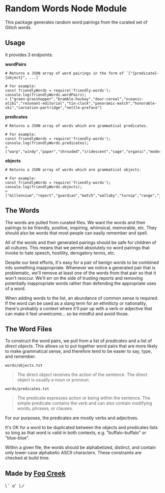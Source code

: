 Random Words Node Module
=================

This package generates random word pairings from the curated set of Glitch words.

Usage
---

It provides 3 endpoints:

__wordPairs__
```
# Returns a JSON array of word pairings in the form of `["{predicate}-{object}", ...]`

# For example:
const friendlyWords = require('friendly-words');
console.log(friendlyWords.wordPairs);
> ["green-grasshopper","bramble-hockey","dour-cereal","oceanic-alibi","resonant-editorial","tin-clock","panoramic-match","honorable-ski","carnation-partridge","nettle-preface"]
```

__predicates__
```
# Returns a JSON array of words which are grammatical predicates.

# For example:
const friendlyWords = require('friendly-words');
console.log(friendlyWords.predicates);
> ["warp","windy","paper","shrouded","iridescent","sage","organic","modern","quark","incandescent"]
```

__objects__
```
# Returns a JSON array of words which are grammatical objects.

# For example:
const friendlyWords = require('friendly-words');
console.log(friendlyWords.objects);
> ["millennium","report","guardian","match","wallaby","turnip","range","jump","behavior","platinum"]
```


The Words
---------

The words are pulled from curated files. We want the words and their pairings to be friendly, positive, inspiring, whimsical, memorable, etc.  They should also be words that most people can easily remember and spell.

All of the words and their generated pairings should be safe for children of all cultures. This means that we permit absolutely no word pairings that invoke to hate speech, hostility, derogatory terms, etc. 

Despite our best efforts, it's easy for a pair of benign words to be combined into something inappropriate. Whenever we notice a generated pair that is problematic, we'll remove at least one of the words from that pair so that it won't reoccur. We'll err on the side of trusting reports and removing potentially inappropriate words rather than defending the appropriate uses of a word.

When adding words to the list, an abundance of common sense is required. If the word can be used as a slang term for an ethniticty or nationality, there's probably a context where it'll pair up with a verb or adjective that can make it feel unwelcome... so be mindful and avoid those.

The Word Files
--------------

To construct the word pairs, we pull from a list of *predicates* and a list of *direct objects*.  This allows us to put together word pairs that are more likely to make grammatical sense, and therefore tend to be easier to say, type, and remember.

`words/objects.txt`

> The direct object receives the action of the sentence. The direct object is usually a noun or pronoun.

`words/predicates.txt`

> The predicate expresses action or being within the sentence. The simple predicate contains the verb and can also contain modifying words, phrases, or clauses.

For our purposes, the predicates are mostly verbs and adjectives.

It's OK for a word to be duplicated between the objects and predicates lists so long as that word is valid in both contexts,  e.g. "buffalo-buffalo" or "blue-blue".

Within a given file, the words should be alphabetized, distinct, and contain only lower-case alphabetic ASCII characters.  These constraints are checked at build time.

Made by [Fog Creek](https://fogcreek.com/)
-------------------

\ ゜o゜)ノ

